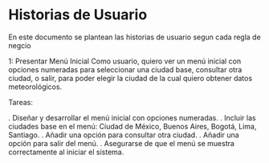 # Historias de Usuario

En este documento se plantean las historias de usuario segun cada regla de negcio

1: Presentar Menú Inicial
Como usuario, quiero ver un menú inicial con opciones numeradas para seleccionar una ciudad base, consultar otra ciudad, o salir, para poder elegir la ciudad de la cual quiero obtener datos meteorológicos.

Tareas:

. Diseñar y desarrollar el menú inicial con opciones numeradas.
. Incluir las ciudades base en el menú: Ciudad de México, Buenos Aires, Bogotá, Lima, Santiago.
. Añadir una opción para consultar otra ciudad.
. Añadir una opción para salir del menú.
. Asegurarse de que el menú se muestra correctamente al iniciar el sistema.